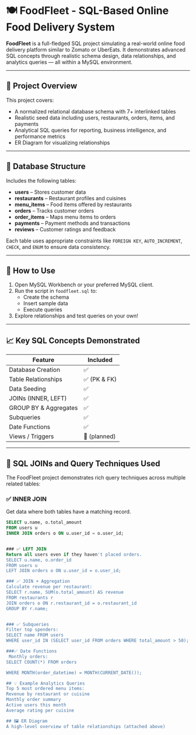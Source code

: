 # 🍽️ FoodFleet - SQL-Based Online Food Delivery System

**FoodFleet** is a full-fledged SQL project simulating a real-world online food delivery platform similar to Zomato or UberEats. It demonstrates advanced SQL concepts through realistic schema design, data relationships, and analytics queries — all within a MySQL environment.

---

## 📌 Project Overview

This project covers:
- A normalized relational database schema with 7+ interlinked tables
- Realistic seed data including users, restaurants, orders, items, and payments
- Analytical SQL queries for reporting, business intelligence, and performance metrics
- ER Diagram for visualizing relationships

---

## 🧱 Database Structure

Includes the following tables:

- **users** – Stores customer data
- **restaurants** – Restaurant profiles and cuisines
- **menu_items** – Food items offered by restaurants
- **orders** – Tracks customer orders
- **order_items** – Maps menu items to orders
- **payments** – Payment methods and transactions
- **reviews** – Customer ratings and feedback

Each table uses appropriate constraints like `FOREIGN KEY`, `AUTO_INCREMENT`, `CHECK`, and `ENUM` to ensure data consistency.

---

## 🚀 How to Use

1. Open MySQL Workbench or your preferred MySQL client.
2. Run the script in `foodfleet.sql` to:
   - Create the schema
   - Insert sample data
   - Execute queries
3. Explore relationships and test queries on your own!

---

## 📈 Key SQL Concepts Demonstrated

| Feature               | Included |
|-----------------------|----------|
| Database Creation     | ✅        |
| Table Relationships   | ✅ (PK & FK) |
| Data Seeding          | ✅        |
| JOINs (INNER, LEFT)   | ✅        |
| GROUP BY & Aggregates | ✅        |
| Subqueries            | ✅        |
| Date Functions        | ✅        |
| Views / Triggers      | 🚧 (planned) |

---

## 🔗 SQL JOINs and Query Techniques Used

The FoodFleet project demonstrates rich query techniques across multiple related tables:

### ✅ INNER JOIN
Get data where both tables have a matching record.
```sql
SELECT u.name, o.total_amount
FROM users u
INNER JOIN orders o ON u.user_id = o.user_id;


### ✅ LEFT JOIN
Return all users even if they haven't placed orders.
SELECT u.name, o.order_id
FROM users u
LEFT JOIN orders o ON u.user_id = o.user_id;

### ✅ JOIN + Aggregation
Calculate revenue per restaurant:
SELECT r.name, SUM(o.total_amount) AS revenue
FROM restaurants r
JOIN orders o ON r.restaurant_id = o.restaurant_id
GROUP BY r.name;


### ✅ Subqueries
Filter top spenders:
SELECT name FROM users
WHERE user_id IN (SELECT user_id FROM orders WHERE total_amount > 50);

###✅ Date Functions
 Monthly orders:
SELECT COUNT(*) FROM orders

WHERE MONTH(order_datetime) = MONTH(CURRENT_DATE());

## 💡 Example Analytics Queries
Top 5 most ordered menu items:
Revenue by restaurant or cuisine
Monthly order summary
Active users this month
Average rating per cuisine

## 🖼 ER Diagram
A high-level overview of table relationships (attached above)
